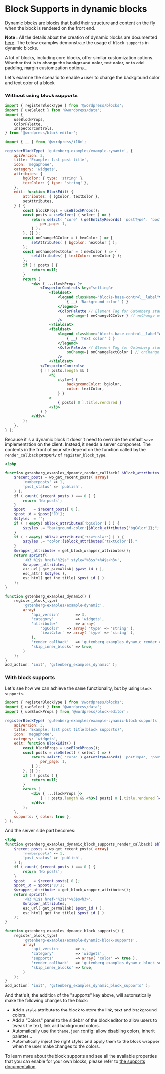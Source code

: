 # Block Supports in dynamic blocks

Dynamic blocks are blocks that build their structure and content on the fly when the block is rendered on the front end.

**Note :** All the details about the creation of dynamic blocks are documented [here](/docs/how-to-guides/block-tutorial/creating-dynamic-blocks.md). The below examples demonstrate the usage of `block supports` in dynamic blocks.

A lot of blocks, including core blocks, offer similar customization options. Whether that is to change the background color, text color, or to add padding, margin customization options...

Let's examine the scenario to enable a user to change the background color and text color of a block.

### Without using block supports

```jsx
import { registerBlockType } from '@wordpress/blocks';
import { useSelect } from '@wordpress/data';
import {
	useBlockProps,
	ColorPalette,
	InspectorControls,
} from '@wordpress/block-editor';

import { __ } from '@wordpress/i18n';

registerBlockType( 'gutenberg-examples/example-dynamic', {
	apiVersion: 3,
	title: 'Example: last post title',
	icon: 'megaphone',
	category: 'widgets',
	attributes: {
		bgColor: { type: 'string' },
		textColor: { type: 'string' },
	},
	edit: function BlockEdit( {
		attributes: { bgColor, textColor },
		setAttributes,
	} ) {
		const blockProps = useBlockProps();
		const posts = useSelect( ( select ) => {
			return select( 'core' ).getEntityRecords( 'postType', 'post', {
				per_page: 1,
			} );
		}, [] );
		const onChangeBGColor = ( hexColor ) => {
			setAttributes( { bgColor: hexColor } );
		};
		const onChangeTextColor = ( newColor ) => {
			setAttributes( { textColor: newColor } );
		};
		if ( ! posts ) {
			return null;
		}
		return (
			<div { ...blockProps }>
				<InspectorControls key="setting">
					<fieldset>
						<legend className="blocks-base-control__label">
							{ __( 'Background color' ) }
						</legend>
						<ColorPalette // Element Tag for Gutenberg standard colour selector
							onChange={ onChangeBGColor } // onChange event callback
						/>
					</fieldset>
					<fieldset>
						<legend className="blocks-base-control__label">
							{ __( 'Text color' ) }
						</legend>
						<ColorPalette // Element Tag for Gutenberg standard colour selector
							onChange={ onChangeTextColor } // onChange event callback
						/>
					</fieldset>
				</InspectorControls>
				{ !! posts.length && (
					<h3
						style={ {
							backgroundColor: bgColor,
							color: textColor,
						} }
					>
						{ posts[ 0 ].title.rendered }
					</h3>
				) }
			</div>
		);
	},
} );
```

Because it is a dynamic block it doesn't need to override the default `save` implementation on the client. Instead, it needs a server component. The contents in the front of your site depend on the function called by the `render_callback` property of `register_block_type`.

```php
<?php

function gutenberg_examples_dynamic_render_callback( $block_attributes, $content ) {
	$recent_posts = wp_get_recent_posts( array(
		'numberposts' => 1,
		'post_status' => 'publish',
	) );
	if ( count( $recent_posts ) === 0 ) {
		return 'No posts';
	}
	$post    = $recent_posts[ 0 ];
	$post_id = $post['ID'];
	$styles  = '';
	if ( ! empty( $block_attributes['bgColor'] ) ) {
		$styles .= "background-color:{$block_attributes['bgColor']};";
	}
	if ( ! empty( $block_attributes['textColor'] ) ) {
		$styles .= "color:{$block_attributes['textColor']};";
	}
	$wrapper_attributes = get_block_wrapper_attributes();
	return sprintf(
		'<h3 %1$s href="%2$s" style="%3$s">%4$s<h3>',
		$wrapper_attributes,
		esc_url( get_permalink( $post_id ) ),
		esc_attr( $styles ),
		esc_html( get_the_title( $post_id ) )
	);
}

function gutenberg_examples_dynamic() {
	register_block_type(
		'gutenberg-examples/example-dynamic',
		array(
			'api_version'       => 3,
			'category'          => 'widgets',
			'attributes'        => array(
				'bgColor'   => array( 'type' => 'string' ),
				'textColor' => array( 'type' => 'string' ),
			),
			'render_callback'   => 'gutenberg_examples_dynamic_render_callback',
			'skip_inner_blocks' => true,
		)
	);
}
add_action( 'init', 'gutenberg_examples_dynamic' );

```

### With block supports

Let's see how we can achieve the same functionality, but by using `block supports`.

```jsx
import { registerBlockType } from '@wordpress/blocks';
import { useSelect } from '@wordpress/data';
import { useBlockProps } from '@wordpress/block-editor';

registerBlockType( 'gutenberg-examples/example-dynamic-block-supports', {
	apiVersion: 3,
	title: 'Example: last post title(block supports)',
	icon: 'megaphone',
	category: 'widgets',
	edit: function BlockEdit() {
		const blockProps = useBlockProps();
		const posts = useSelect( ( select ) => {
			return select( 'core' ).getEntityRecords( 'postType', 'post', {
				per_page: 1,
			} );
		}, [] );
		if ( ! posts ) {
			return null;
		}
		return (
			<div { ...blockProps }>
				{ !! posts.length && <h3>{ posts[ 0 ].title.rendered }</h3> }
			</div>
		);
	},
	supports: { color: true },
} );
```

And the server side part becomes:

```php
<?php
function gutenberg_examples_dynamic_block_supports_render_callback( $block_attributes, $content ) {
	$recent_posts = wp_get_recent_posts( array(
		'numberposts' => 1,
		'post_status' => 'publish',
	) );
	if ( count( $recent_posts ) === 0 ) {
		return 'No posts';
	}
	$post    = $recent_posts[ 0 ];
	$post_id = $post['ID'];
	$wrapper_attributes = get_block_wrapper_attributes();
	return sprintf(
		'<h3 %1$s href="%2$s">%3$s<h3>',
		$wrapper_attributes,
		esc_url( get_permalink( $post_id ) ),
		esc_html( get_the_title( $post_id ) )
	);
}

function gutenberg_examples_dynamic_block_supports() {
	register_block_type(
		'gutenberg-examples/example-dynamic-block-supports',
		array(
			'api_version'       => 3,
			'category'          => 'widgets',
			'supports'          => array( 'color' => true ),
			'render_callback'   => 'gutenberg_examples_dynamic_block_supports_render_callback',
			'skip_inner_blocks' => true,
		)
	);
}
add_action( 'init', 'gutenberg_examples_dynamic_block_supports' );

```

And that's it, the addition of the "supports" key above, will automatically make the following changes to the block:

-   Add a `style` attribute to the block to store the link, text and background colors.
-   Add a "Colors" panel to the sidebar of the block editor to allow users to tweak the text, link and background colors.
-   Automatically use the `theme.json` config: allow disabling colors, inherit palettes...
-   Automatically inject the right styles and apply them to the block wrapper when the user make changes to the colors.

To learn more about the block supports and see all the available properties that you can enable for your own blocks, please refer to [the supports documentation](/docs/reference-guides/block-api/block-supports.md).

